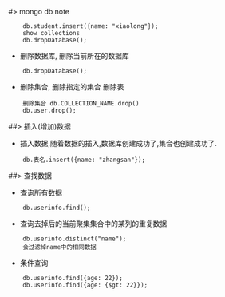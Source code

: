 #> mongo db note
```mongo
    db.student.insert({name: "xiaolong"});
    show collections
    db.dropDatabase();
```
- 删除数据库, 删除当前所在的数据库
```
    db.dropDatabase();
```
- 删除集合, 删除指定的集合 删除表
```
    删除集合 db.COLLECTION_NAME.drop()
    db.user.drop();
```
##> 插入(增加)数据
- 插入数据,随着数据的插入,数据库创建成功了,集合也创建成功了.
```
    db.表名.insert({name: "zhangsan"}); 
```
##> 查找数据
- 查询所有数据
```
    db.userinfo.find();
```
- 查询去掉后的当前聚集集合中的某列的重复数据
```
    db.userinfo.distinct("name");
    会过滤掉name中的相同数据
```
- 条件查询
```
    db.userinfo.find({age: 22});
    db.userinfo.find({age: {$gt: 22}});
```